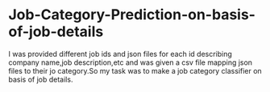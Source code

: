 # Job-Category-Prediction-on-basis-of-job-details
I was provided different job ids and json files for each id describing company name,job description,etc and was given a csv file mapping json files to their jo category.So my task was to make a job category classifier on basis of job details.
